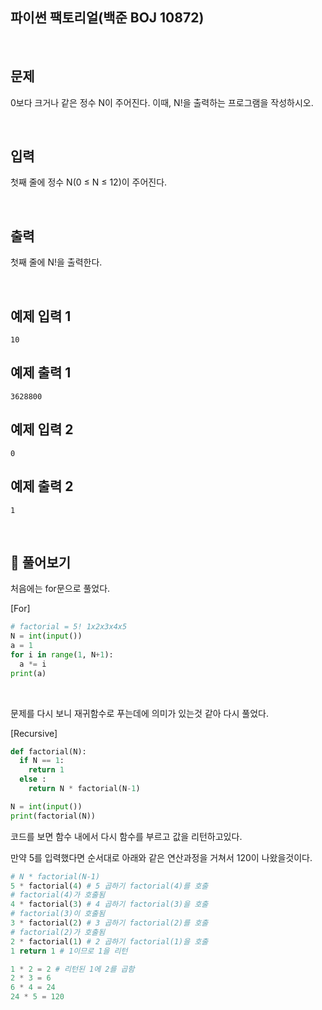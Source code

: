 ## 파이썬 팩토리얼(백준 BOJ 10872) 

<br>

## 문제

0보다 크거나 같은 정수 N이 주어진다. 이때, N!을 출력하는 프로그램을 작성하시오.

<br>

## 입력

첫째 줄에 정수 N(0 ≤ N ≤ 12)이 주어진다.

<br>

## 출력

첫째 줄에 N!을 출력한다.

<br>

## 예제 입력 1

```
10
```

## 예제 출력 1 

```
3628800
```

## 예제 입력 2

```
0
```

## 예제 출력 2

```
1
```

<br>

## 📝 풀어보기

처음에는 for문으로 풀었다.

[For]

``` python
# factorial = 5! 1x2x3x4x5
N = int(input())
a = 1
for i in range(1, N+1):
  a *= i
print(a)
```

<br>

문제를 다시 보니 재귀함수로 푸는데에 의미가 있는것 같아 다시 풀었다.

[Recursive]

``` python
def factorial(N):
  if N == 1:
    return 1
  else :
    return N * factorial(N-1)

N = int(input())
print(factorial(N))
```

코드를 보면 함수 내에서 다시 함수를 부르고 값을 리턴하고있다.

만약 5를 입력했다면 순서대로 아래와 같은 연산과정을 거쳐서 120이 나왔을것이다.

``` python
# N * factorial(N-1) 
5 * factorial(4) # 5 곱하기 factorial(4)를 호출
# factorial(4)가 호출됨
4 * factorial(3) # 4 곱하기 factorial(3)을 호출
# factorial(3)이 호출됨
3 * factorial(2) # 3 곱하기 factorial(2)를 호출
# factorial(2)가 호출됨
2 * factorial(1) # 2 곱하기 factorial(1)을 호출
1 return 1 # 1이므로 1을 리턴

1 * 2 = 2 # 리턴된 1에 2를 곱함
2 * 3 = 6 
6 * 4 = 24
24 * 5 = 120
```

